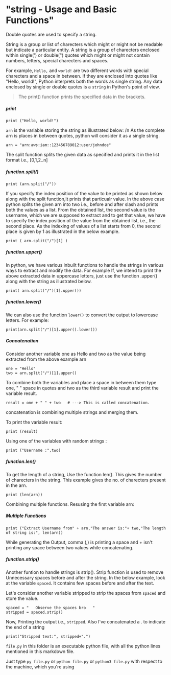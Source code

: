 # "string - Usage and Basic Functions"
Double quotes are used to specify a string.

String is a group or list of charecters which might or might not be readable but indicate a particular entity. A string is a group of charecters enclosed within single(') or double(") quotes which might or might not contain numbers, letters, special charecters and spaces.

For example, `Hello,` and `world!` are two different words with special charecters and a space in between. If they are enclosed into quotes like "Hello, world!", Python interprets both the words as single string. Any data enclosed by single or double quotes is a `string` in Python's point of view. 

> The print() function prints the specified data in the brackets.
##### *print*
```
print ("Hello, world!")
```

`arn` is the variable storing the string as illustrated below: /n
As the complete arn is places in between quotes, python will consider it as a single string.

```
arn = "arn:aws:iam::123456789012:user/johndoe"
```

The split function splits the given data as specified and prints it in the list format i.e., [0,1,2..n]
##### *function.split()*
```
print (arn.split("/"))
```

If you specify the index position of the value to be printed as shown below along with the split function,It prints that particualr value. In the above case python splits the given arn into two i.e., before and after slash and prints both the values as a list. From the obtained list, the second value is the username, which we are supposed to extract and to get that value, we have to specify the index position of the value from the obtained list, i.e., the second place. As the indexing of values of a list starts from 0, the second place is given by 1 as illustrated in the below example.

```
print ( arn.split("/")[1] )
```
##### *function.upper()*
In python, we have various inbuilt functions to handle the strings in various ways to extract and modify the data. For example If, we intend to print the above extracted data in uppercase letters, just use the function .upper() 
along with the string as illustrated below.

```
print( arn.split("/")[1].upper())
```
##### *function.lower()*
We can also use the function `lower()` to convert the output to lowercase letters. For example:

```
print(arn.split("/")[1].upper().lower())
```
##### *Concatenation*
Consider another variable one as Hello and two as the value being extracted from the above example arn

```
one = "Hello"
two = arn.split("/")[1].upper()
```
To combine both the variables and place a space in between them type one, " " space in quotes and two as the third variable result and print the variable result.

```
result = one + " " + two   # ---> This is called concatenation.
```

concatenation is combining multiple strings and merging them.

To print the variable result:

```
print (result)
```

Using one of the variables with random strings : 

```
print ("Username :",two)
```

##### *function.len()*
To get the length of a string, Use the function len(). This gives the number of charecters in the string. This example gives the no. of charecters present in the arn.

```
print (len(arn))
```

Combining multiple functions. Resusing the first variable arn:

##### *Multiple Functions*
```
print ("Extract Username from" + arn,"The answer is:"+ two,"The length of string is:", len(arn))
```

While generating the Output, comma (,) is printing a space and + isn't printing any space between two values while concatenating.

##### *function.strip()*
Another funtion to handle strings is strip(). Strip function is used to remove Unnecessary spaces before and after the string. In the below example, look at the variable `spaced`. It contains few spaces before and after the text.


Let's consider another variable stripped to strip the spaces from `spaced` and store the value.

```
spaced = "   Observe the spaces bro   "
stripped = spaced.strip()
```

Now, Printing the output i.e., `stripped`. Also I've concatenated a . to indicate the end of a string
```
print("Stripped text:", stripped+".")
```
`file.py` in this folder is an executable python file, with all the python lines mentioned in this markdown file.

Just type `py file.py` or `python file.py` or `python3 file.py` with respect to the machine, which you're using